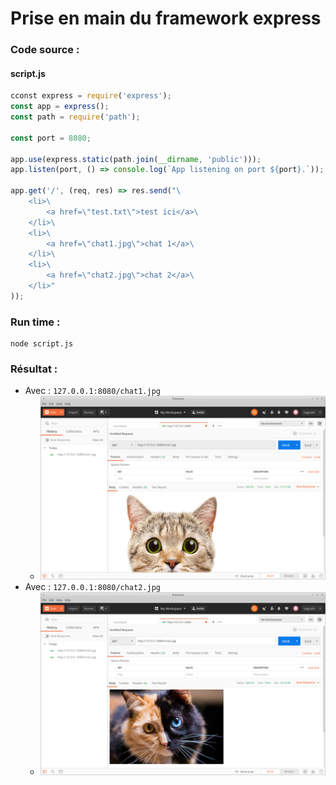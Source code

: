# Prise en main du framework express

### Code source :
#### script.js
```javascript
cconst express = require('express');
const app = express();
const path = require('path');

const port = 8080;

app.use(express.static(path.join(__dirname, 'public')));
app.listen(port, () => console.log(`App listening on port ${port}.`));

app.get('/', (req, res) => res.send("\
    <li>\
        <a href=\"test.txt\">test ici</a>\
    </li>\
    <li>\
        <a href=\"chat1.jpg\">chat 1</a>\
    </li>\
    <li>\
        <a href=\"chat2.jpg\">chat 2</a>\
    </li>"
));
```

### Run time :
```
node script.js
```

### Résultat : 

* Avec : `127.0.0.1:8080/chat1.jpg`
    * ![capture1](../../ressources/capture1.png)
* Avec : `127.0.0.1:8080/chat2.jpg`
    * ![capture1](../../ressources/capture2.png)
